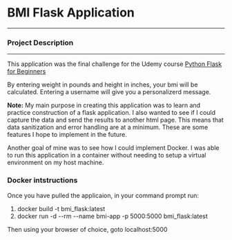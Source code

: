 # BMI Flask Application
---
### Project Description
---
This application was the final challenge for the Udemy course [Python Flask for Beginners](https://www.udemy.com/course/python-flask-for-beginners/)

By entering weight in pounds and height in inches, your bmi will be calculated.  Entering a username will give you a personalizerd message.

**Note:** My main purpose in creating this application was to learn and practice construction of a flask application.  I also wanted to see if I could capture the data and send the results to another html page.  This means that data sanitization and error handling are at a minimum.  These are some features I hope to implement in the future.

Another goal of mine was to see how I could implement Docker.  I was able to run this application in a container without needing to setup a virtual environment on my host machine.

### Docker intstructions
Once you have pulled the applicaion, in your command prompt run:
   
   1. docker build -t bmi_flask:latest   
   2. docker run -d --rm --name bmi-app -p 5000:5000 bmi_flask:latest

Then using your browser of choice, goto localhost:5000
